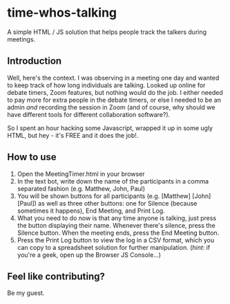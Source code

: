 # time-whos-talking
A simple HTML / JS solution that helps people track the talkers during meetings.

## Introduction
Well, here's the context. I was observing in a meeting one day and wanted to keep track of how long individuals are talking. Looked up online for debate timers, Zoom features, but nothing would do the job. I either needed to pay more for extra people in the debate timers, or else I needed to be an admin *and* recording the session in Zoom (and of course, why should we have different tools for different collaboration software?).

So I spent an hour hacking some Javascript, wrapped it up in some ugly HTML, but hey - it's FREE and it does the job!.

## How to use
1. Open the MeetingTimer.html in your browser
2. In the text bot, write down the name of the participants in a comma separated fashion (e.g. Matthew, John, Paul)
3. You will be shown buttons for all participants (e.g. [Matthew] [John] [Paul]) as well as three other buttons: one for Silence (because sometimes it happens), End Meeting, and Print Log.
4. What you need to do now is that any time anyone is talking, just press the button displaying their name. Whenever there's silence, press the Silence button. When the meeting ends, press the End Meeting button.
5. Press the Print Log button to view the log in a CSV format, which you can copy to a spreadsheet solution for further manipulation. (*hint*: if you're a geek, open up the Browser JS Console...)

## Feel like contributing?
Be my guest.
